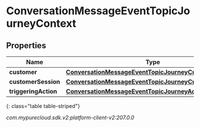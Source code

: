 # ConversationMessageEventTopicJourneyContext


## Properties

| Name | Type | Description | Notes |
| ------------ | ------------- | ------------- | ------------- |
| **customer** | [**ConversationMessageEventTopicJourneyCustomer**](ConversationMessageEventTopicJourneyCustomer) |  |  [optional] |
| **customerSession** | [**ConversationMessageEventTopicJourneyCustomerSession**](ConversationMessageEventTopicJourneyCustomerSession) |  |  [optional] |
| **triggeringAction** | [**ConversationMessageEventTopicJourneyAction**](ConversationMessageEventTopicJourneyAction) |  |  [optional] |
{: class="table table-striped"}




_com.mypurecloud.sdk.v2:platform-client-v2:207.0.0_
